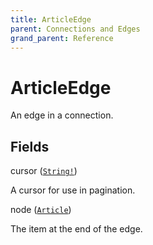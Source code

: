 ```yaml
---
title: ArticleEdge
parent: Connections and Edges
grand_parent: Reference
---
```


# ArticleEdge

An edge in a connection.

## Fields

<div class="field-entry ">
  <span id="cursor" class="field-name anchored">cursor (<code><a href="/docs/reference/scalar/string">String!</a></code>)</span>

  <div class="description-wrapper">
   <p>A cursor for use in pagination.</p>

  </div>
</div>

<div class="field-entry ">
  <span id="node" class="field-name anchored">node (<code><a href="/docs/reference/object/article">Article</a></code>)</span>

  <div class="description-wrapper">
   <p>The item at the end of the edge.</p>

  </div>
</div>

